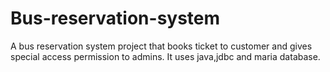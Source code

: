 # Bus-reservation-system
A bus reservation system project that books ticket to customer and gives special access permission to admins. It uses java,jdbc and maria database.
